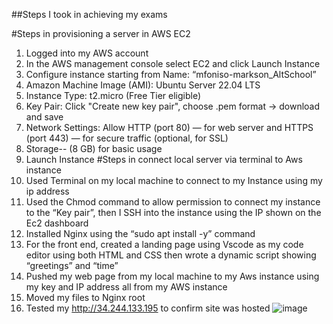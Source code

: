 ##Steps I took in achieving my exams

#Steps in provisioning a server in AWS EC2

1.	Logged into my AWS account
2.	In the AWS management console select EC2 and click Launch Instance 
3.	Configure instance starting from Name: “mfoniso-markson_AltSchool”
4.	Amazon Machine Image (AMI):  Ubuntu Server 22.04 LTS
5.	Instance Type: t2.micro (Free Tier eligible)
6.	Key Pair: Click "Create new key pair", choose .pem format → download and save
7.	Network Settings:  Allow HTTP (port 80) — for web server and HTTPS (port 443) — for secure traffic (optional, for SSL)
8.	Storage-- (8 GB) for basic usage 
9.	Launch Instance
#Steps in connect local server via terminal to Aws instance
10.	Used Terminal on my local machine to connect to my Instance using my ip address
11.	Used the Chmod command to allow permission to connect my instance to the “Key pair”, then I SSH into the instance using the IP shown on the Ec2 dashboard
12.	Installed Nginx using the “sudo apt install -y” command 
13.	For the front end, created a landing page using Vscode as my code editor using both HTML and CSS then wrote a dynamic script showing “greetings” and “time”
14.	Pushed my web page from my local machine to my Aws instance using my key and IP address all from my AWS instance
15.	Moved my files to Nginx root 
16.	Tested my http://34.244.133.195  to confirm site was hosted 
![image](https://github.com/user-attachments/assets/23e1688a-5502-476b-8e86-ff2b0bfc9580)

